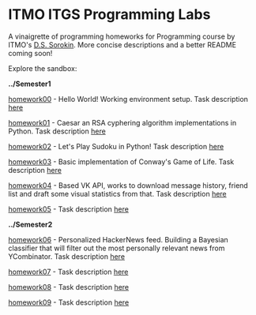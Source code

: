 # ITMO ITGS Programming Labs

A vinaigrette of programming homeworks for Programming course by ITMO's [D.S. Sorokin](https://dementiy.github.io). More concise descriptions and a better README coming soon!

Explore the sandbox:

**../Semester1**

  [homework00](https://github.com/curiousfreckles/ITMO_programming/tree/master/homework00) - Hello World! Working environment setup. Task description [here](https://dementiy.github.io/2017/11/22/00-introduction/)

  [homework01](https://github.com/curiousfreckles/ITMO_programming/tree/master/homework01) - Caesar an RSA cyphering algorithm implementations in Python. Task description [here](https://dementiy.github.io/2017/11/22/01-cypher/)

  [homework02](https://github.com/curiousfreckles/ITMO_programming/tree/master/homework02) - Let's Play Sudoku in Python! Task description [here](https://dementiy.github.io/2017/11/22/02-sudoku/)

  [homework03](https://github.com/curiousfreckles/ITMO_programming/tree/master/homework03) - Basic implementation of Conway's Game of Life. Task description [here](https://dementiy.github.io/2017/11/22/03-life/)

  [homework04](https://github.com/curiousfreckles/ITMO_programming/tree/master/homework04) - Based VK API, works to download message history, friend list and draft some visual statistics from that. Task description [here](https://dementiy.github.io/2017/11/22/04-vk-api/)

  [homework05](https://github.com/curiousfreckles/ITMO_programming/tree/master/homework05) - Task description [here](https://dementiy.github.io/2017/11/22/05-telegram-bot/)


**../Semester2**

  [homework06](https://github.com/curiousfreckles/ITMO_programming/tree/master/homework06) - Personalized HackerNews feed. Building a Bayesian classifier that will filter out the most personally relevant news from YCombinator. Task description [here](https://dementiy.github.io/2017/11/22/06-hackernews/)

  [homework07](https://github.com/curiousfreckles/ITMO_programming/tree/master/homework07) - Task description [here]()

  [homework08](https://github.com/curiousfreckles/ITMO_programming/tree/master/homework08) - Task description [here]()

  [homework09](https://github.com/curiousfreckles/ITMO_programming/tree/master/homework09) - Task description [here]()
